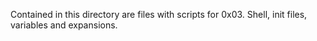 Contained in this directory are files with scripts for 0x03. Shell, init files, variables and expansions.
